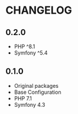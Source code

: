 CHANGELOG
=========

0.2.0
-----

* PHP ^8.1
* Symfony ^5.4

0.1.0
-----

* Original packages
* Base Configuration
* PHP 7.1
* Symfony 4.3